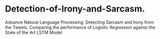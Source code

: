# Detection-of-Irony-and-Sarcasm.
Advance Natural Language Processing: Detecting Sarcasm and Irony from the Tweets. 
Comparing the performance of Logistic Regression against the State of the Art  LSTM Model

